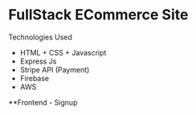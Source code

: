 # FullStack ECommerce Site 

Technologies Used
* HTML + CSS + Javascript
* Express Js
* Stripe API (Payment)
* Firebase
* AWS

**Frontend - Signup



